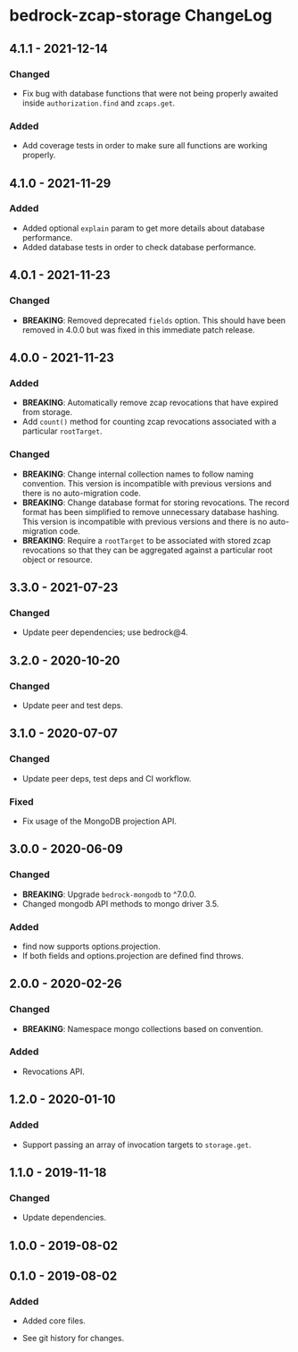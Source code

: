 # bedrock-zcap-storage ChangeLog

## 4.1.1 - 2021-12-14

### Changed
- Fix bug with database functions that were not being properly awaited inside
  `authorization.find` and `zcaps.get`.

### Added
- Add coverage tests in order to make sure all functions are working properly.

## 4.1.0 - 2021-11-29

### Added
- Added optional `explain` param to get more details about database performance.
- Added database tests in order to check database performance.

## 4.0.1 - 2021-11-23

### Changed
- **BREAKING**: Removed deprecated `fields` option. This should have been
  removed in 4.0.0 but was fixed in this immediate patch release.

## 4.0.0 - 2021-11-23

### Added
- **BREAKING**: Automatically remove zcap revocations that have expired from
  storage.
- Add `count()` method for counting zcap revocations associated with a
  particular `rootTarget`.

### Changed
- **BREAKING**: Change internal collection names to follow naming convention.
  This version is incompatible with previous versions and there is no
  auto-migration code.
- **BREAKING**: Change database format for storing revocations. The record
  format has been simplified to remove unnecessary database hashing. This
  version is incompatible with previous versions and there is no auto-migration
  code.
- **BREAKING**: Require a `rootTarget` to be associated with stored zcap
  revocations so that they can be aggregated against a particular root object
  or resource.

## 3.3.0 - 2021-07-23

### Changed
- Update peer dependencies; use bedrock@4.

## 3.2.0 - 2020-10-20

### Changed
- Update peer and test deps.

## 3.1.0 - 2020-07-07

### Changed
- Update peer deps, test deps and CI workflow.

### Fixed
- Fix usage of the MongoDB projection API.

## 3.0.0 - 2020-06-09

### Changed
- **BREAKING**: Upgrade `bedrock-mongodb` to ^7.0.0.
- Changed mongodb API methods to mongo driver 3.5.

### Added
- find now supports options.projection.
- If both fields and options.projection are defined find throws.

## 2.0.0 - 2020-02-26

### Changed
- **BREAKING**: Namespace mongo collections based on convention.

### Added
- Revocations API.

## 1.2.0 - 2020-01-10

### Added
- Support passing an array of invocation targets to `storage.get`.

## 1.1.0 - 2019-11-18

### Changed
- Update dependencies.

## 1.0.0 - 2019-08-02

## 0.1.0 - 2019-08-02

### Added
- Added core files.

- See git history for changes.
